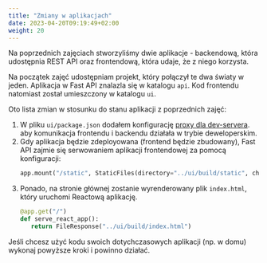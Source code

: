 ```yaml
---
title: "Zmiany w aplikacjach"
date: 2023-04-20T09:19:49+02:00
weight: 20
---
```


Na poprzednich zajęciach stworzyliśmy dwie aplikacje - backendową, która udostępnia REST API
oraz frontendową, która udaje, że z niego korzysta.

Na początek zajęć udostępniam projekt, który połączył te dwa światy w jeden.
Aplikacja w Fast API znalazla się w katalogu `api`.
Kod frontendu natomiast został umieszczony w katalogu `ui`.

Oto lista zmian w stosunku do stanu aplikacji z poprzednich zajęć:

1. W pliku `ui/package.json` dodałem konfigurację
   [proxy dla dev-servera](https://create-react-app.dev/docs/proxying-api-requests-in-development/).
   aby komunikacja frontendu i backendu działała w trybie deweloperskim.
1. Gdy aplikacja będzie zdeployowana (frontend będzie zbudowany), Fast API zajmie się
   serwowaniem aplikacji frontendowej za pomocą konfiguracji:
   ```py
   app.mount("/static", StaticFiles(directory="../ui/build/static", check_dir=False), name="static")
   ```
1. Ponado, na stronie głównej zostanie wyrenderowany plik `index.html`, który uruchomi
   Reactową aplikację.
   ```py
   @app.get("/")
   def serve_react_app():
      return FileResponse("../ui/build/index.html")
   ```

Jeśli chcesz użyć kodu swoich dotychczasowych aplikacji (np. w domu) wykonaj
powyższe kroki i powinno działać.
